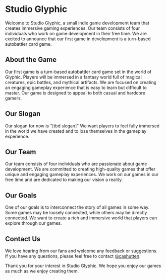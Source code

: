 # Studio Glyphic
Welcome to Studio Glyphic, a small indie game development team that creates immersive gaming experiences. Our team consists of four individuals who work on game development in their free time. We are excited to announce that our first game in development is a turn-based autobattler card game.

## About the Game
Our first game is a turn-based autobattler card game set in the world of Glyphic. Players will be immersed in a fantasy world full of magical creatures, epic battles, and mythical artifacts. We are focused on creating an engaging gameplay experience that is easy to learn but difficult to master. Our game is designed to appeal to both casual and hardcore gamers.

## Our Slogan
Our slogan for now is "[tbd slogan]" We want players to feel fully immersed in the world we have created and to lose themselves in the gameplay experience.

## Our Team
Our team consists of four individuals who are passionate about game development. We are committed to creating high-quality games that offer unique and engaging gameplay experiences. We work on our games in our free time and are dedicated to making our vision a reality.

## Our Goals
One of our goals is to interconnect the story of all games in some way. Some games may be loosely connected, while others may be directly connected. We want to create a rich and immersive world that players can explore through our games.

## Contact Us
We love hearing from our fans and welcome any feedback or suggestions. If you have any questions, please feel free to contact [@cashutten](https://www.github.com/cashutten).

Thank you for your interest in Studio Glyphic. We hope you enjoy our games as much as we enjoy creating them.
